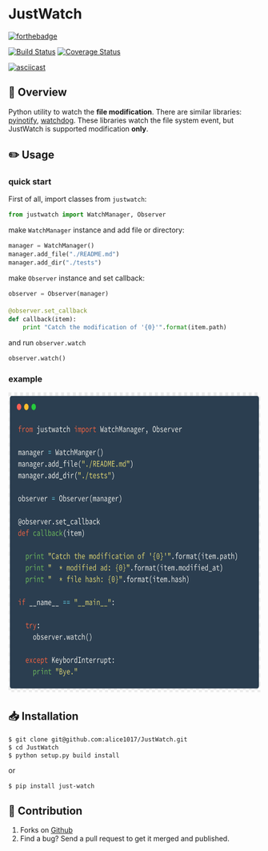 # JustWatch

[![forthebadge](http://forthebadge.com/images/badges/made-with-python.svg)](http://forthebadge.com)

[![Build Status](https://travis-ci.org/alice1017/JustWatch.svg?branch=master)](https://travis-ci.org/alice1017/JustWatch)
[![Coverage Status](https://coveralls.io/repos/github/alice1017/JustWatch/badge.svg)](https://coveralls.io/github/alice1017/JustWatch)

[![asciicast](https://asciinema.org/a/175956.png)](https://asciinema.org/a/175956)

## :page_facing_up: Overview

Python utility to watch the **file modification**.
There are similar libraries: [pyinotify](https://github.com/seb-m/pyinotify), [watchdog](https://github.com/gorakhargosh/watchdog).
These libraries watch the file system event, but JustWatch is supported modification **only**.

## :pencil2: Usage

### quick start

First of all, import classes from `justwatch`:

```py
from justwatch import WatchManager, Observer
```

make `WatchManager` instance and add file or directory:

```py
manager = WatchManager()
manager.add_file("./README.md")
manager.add_dir("./tests")
```

make `Observer` instance and set callback:

```py
observer = Observer(manager)

@observer.set_callback
def callback(item):
    print "Catch the modification of '{0}'".format(item.path)
```

and run `observer.watch`

```py
observer.watch()
```

### example

<img src="code.png" alt="sample code" style="max-width:100%;" height="600px">

## :inbox_tray: Installation

```
$ git clone git@github.com:alice1017/JustWatch.git
$ cd JustWatch
$ python setup.py build install
```

or

```
$ pip install just-watch
```

## :eyes: Contribution

1. Forks on [Github](https://github.com/alice1017/JustWatch)
2. Find a bug? Send a pull request to get it merged and published.
